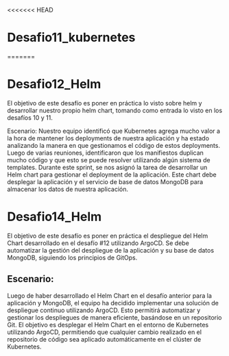 <<<<<<< HEAD
# Desafio11_kubernetes
=======
# Desafio12_Helm
El objetivo de este desafío es poner en práctica lo visto sobre helm y desarrollar nuestro propio helm chart, tomando como entrada lo visto en los desafíos 10 y 11.

Escenario:
Nuestro equipo identificó que Kubernetes agrega mucho valor a la hora de mantener los deployments de nuestra aplicación y ha estado analizando la manera en que gestionamos el código de estos deployments. Luego de varias reuniones, identificaron que los manifiestos duplican mucho código y que esto se puede resolver utilizando algún sistema de templates. Durante este sprint, se nos asignó la tarea de desarrollar un Helm chart para gestionar el deployment de la aplicación. Este chart debe desplegar la aplicación y el servicio de base de datos MongoDB para almacenar los datos de nuestra aplicación.


# Desafio14_Helm

El objetivo de este desafío es poner en práctica el despliegue del Helm Chart desarrollado en
el desafío #12 utilizando ArgoCD. Se debe automatizar la gestión del despliegue de la
aplicación y su base de datos MongoDB, siguiendo los principios de GitOps.

## Escenario:

Luego de haber desarrollado el Helm Chart en el desafío anterior para la aplicación y
MongoDB, el equipo ha decidido implementar una solución de despliegue continuo
utilizando ArgoCD. Esto permitirá automatizar y gestionar los despliegues de manera
eficiente, basándose en un repositorio Git.
El objetivo es desplegar el Helm Chart en el entorno de Kubernetes utilizando ArgoCD,
permitiendo que cualquier cambio realizado en el repositorio de código sea aplicado
automáticamente en el clúster de Kubernetes.
